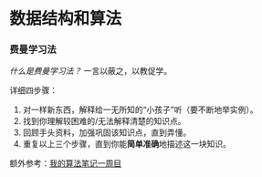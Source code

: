 # 数据结构和算法

### 费曼学习法

*什么是费曼学习法？* 一言以蔽之，以教促学。

详细四步骤：

1. 对一样新东西，解释给一无所知的“小孩子”听（要不断地举实例）。
2. 找到你理解较困难的/无法解释清楚的知识点。
3. 回顾手头资料，加强巩固该知识点，直到弄懂。
4. 重复以上三个步骤，直到你能**简单准确**地描述这一块知识。

额外参考：[我的算法笔记一周目](https://github.com/merelydust/PAT-Advanced-Level/tree/master/%E7%AE%97%E6%B3%95%E7%AC%94%E8%AE%B0)
